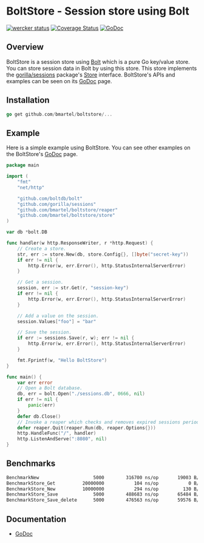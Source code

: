 # BoltStore - Session store using Bolt

[![wercker status](https://app.wercker.com/status/752959ce0f923476671e49fb9b76ebe0/m "wercker status")](https://app.wercker.com/project/bykey/752959ce0f923476671e49fb9b76ebe0)
[![Coverage Status](https://coveralls.io/repos/bmartel/boltstore/badge.png?branch=HEAD)](https://coveralls.io/r/bmartel/boltstore)
[![GoDoc](http://godoc.org/github.com/bmartel/boltstore?status.png)](http://godoc.org/github.com/bmartel/boltstore)

## Overview

BoltStore is a session store using [Bolt](https://github.com/boltdb/bolt) which is a pure Go key/value store. You can store session data in Bolt by using this store. This store implements the [gorilla/sessions](https://github.com/gorilla/sessions) package's [Store](http://godoc.org/github.com/gorilla/sessions#Store) interface. BoltStore's APIs and examples can be seen on its [GoDoc](http://godoc.org/github.com/bmartel/boltstore) page.

## Installation

```go
go get github.com/bmartel/boltstore/...
```

## Example

Here is a simple example using BoltStore. You can see other examples on the BoltStore's [GoDoc](http://godoc.org/github.com/bmartel/boltstore) page.

```go
package main

import (
	"fmt"
	"net/http"

	"github.com/boltdb/bolt"
	"github.com/gorilla/sessions"
	"github.com/bmartel/boltstore/reaper"
	"github.com/bmartel/boltstore/store"
)

var db *bolt.DB

func handler(w http.ResponseWriter, r *http.Request) {
	// Create a store.
	str, err := store.New(db, store.Config{}, []byte("secret-key"))
	if err != nil {
		http.Error(w, err.Error(), http.StatusInternalServerError)
	}

	// Get a session.
	session, err := str.Get(r, "session-key")
	if err != nil {
		http.Error(w, err.Error(), http.StatusInternalServerError)
	}

	// Add a value on the session.
	session.Values["foo"] = "bar"

	// Save the session.
	if err := sessions.Save(r, w); err != nil {
		http.Error(w, err.Error(), http.StatusInternalServerError)
	}

	fmt.Fprintf(w, "Hello BoltStore")
}

func main() {
	var err error
	// Open a Bolt database.
	db, err = bolt.Open("./sessions.db", 0666, nil)
	if err != nil {
		panic(err)
	}
	defer db.Close()
	// Invoke a reaper which checks and removes expired sessions periodically.
	defer reaper.Quit(reaper.Run(db, reaper.Options{}))
	http.HandleFunc("/", handler)
	http.ListenAndServe(":8080", nil)
}
```

## Benchmarks

```sh
BenchmarkNew	    			5000	    316700 ns/op	   19003 B/op	      35 allocs/op
BenchmarkStore_Get			20000000	       104 ns/op	       0 B/op	       0 allocs/op
BenchmarkStore_New			10000000	       294 ns/op	     130 B/op	       2 allocs/op
BenchmarkStore_Save	    		5000	    488683 ns/op	   65484 B/op	     136 allocs/op
BenchmarkStore_Save_delete	    5000	    476563 ns/op	   59576 B/op	      76 allocs/op
```

## Documentation
* [GoDoc](http://godoc.org/github.com/bmartel/boltstore)
